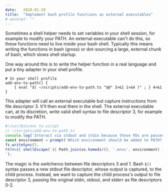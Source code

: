 ```yaml
---
date:   2020-01-29
title:  "Implement bash profile functions as external executables"
# excerpt: ""
---
```


Sometimes a shell helper needs to set variables in your shell session, for example to modify your PATH.  An external executable can't do this, so these functions need to live inside your bash shell.  Typically this means writing the functions in bash (gross) or dot-sourcing a large, external chunk of bash, which slows shell startup.

One way around this is to write the helper function in a real language and put a tiny adapter in your shell profile.

```shell
# In your shell profile
add-env-to-path() {
    { eval "$( ~/scripts/add-env-to-path.ts "$@" 3>&1 1>&4 )" ; } 4>&1
}
```

This adapter will call an external executable but capture instructions from file descriptor 3.  It'll then eval them in the shell.
The external executable can, at its discretion, write valid shell syntax to file descriptor 3, for example to modify the PATH.

```typescript
#!/usr/bin/env ts-script
// ~/scripts/add-env-to-path.ts
console.log('Interact via stdout and stdin because those FDs are passed verbatim.');
const environment = prompt('Which environment should be added to PATH?'); // pseudocode, but you get the idea
fs.writeSync(3, `
PATH=${ shellEscape(`${ Path.join(os.homedir(), '.envs', environment) }:${ process.env.PATH }`) }
`);
```

The magic is the switcheroo between file descriptors 3 and 1.  Bash `$()` syntax passes a new stdout file descriptor,
whose output is captured, to the child process.  Instead, we want to capture the child process's output to file descriptor 3, passing the original stdin, stdout, and stderr as file descriptors 0-2.
